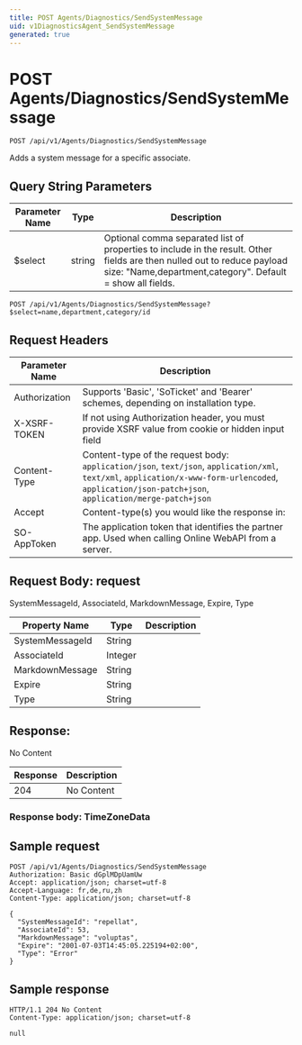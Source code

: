```yaml
---
title: POST Agents/Diagnostics/SendSystemMessage
uid: v1DiagnosticsAgent_SendSystemMessage
generated: true
---
```


# POST Agents/Diagnostics/SendSystemMessage

```http
POST /api/v1/Agents/Diagnostics/SendSystemMessage
```

Adds a system message for a specific associate.







## Query String Parameters

| Parameter Name | Type |  Description |
|----------------|------|--------------|
| $select | string |  Optional comma separated list of properties to include in the result. Other fields are then nulled out to reduce payload size: "Name,department,category". Default = show all fields. |

```http
POST /api/v1/Agents/Diagnostics/SendSystemMessage?$select=name,department,category/id
```


## Request Headers

| Parameter Name | Description |
|----------------|-------------|
| Authorization  | Supports 'Basic', 'SoTicket' and 'Bearer' schemes, depending on installation type. |
| X-XSRF-TOKEN   | If not using Authorization header, you must provide XSRF value from cookie or hidden input field |
| Content-Type | Content-type of the request body: `application/json`, `text/json`, `application/xml`, `text/xml`, `application/x-www-form-urlencoded`, `application/json-patch+json`, `application/merge-patch+json` |
| Accept         | Content-type(s) you would like the response in:  |
| SO-AppToken | The application token that identifies the partner app. Used when calling Online WebAPI from a server. |

## Request Body: request 

SystemMessageId, AssociateId, MarkdownMessage, Expire, Type 

| Property Name | Type |  Description |
|----------------|------|--------------|
| SystemMessageId | String |  |
| AssociateId | Integer |  |
| MarkdownMessage | String |  |
| Expire | String |  |
| Type | String |  |

## Response:

No Content

| Response | Description |
|----------------|-------------|
| 204 | No Content |

### Response body: TimeZoneData


## Sample request

```http!
POST /api/v1/Agents/Diagnostics/SendSystemMessage
Authorization: Basic dGplMDpUamUw
Accept: application/json; charset=utf-8
Accept-Language: fr,de,ru,zh
Content-Type: application/json; charset=utf-8

{
  "SystemMessageId": "repellat",
  "AssociateId": 53,
  "MarkdownMessage": "voluptas",
  "Expire": "2001-07-03T14:45:05.225194+02:00",
  "Type": "Error"
}
```

## Sample response

```http_
HTTP/1.1 204 No Content
Content-Type: application/json; charset=utf-8

null
```